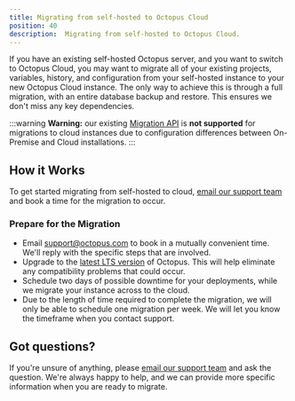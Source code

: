 ```yaml
---
title: Migrating from self-hosted to Octopus Cloud
position: 40
description:  Migrating from self-hosted to Octopus Cloud.
---
```


If you have an existing self-hosted Octopus server, and you want to switch to Octopus Cloud, you may want to migrate all of your existing projects, variables, history, and configuration from your self-hosted instance to your new Octopus Cloud instance. The only way to achieve this is through a full migration, with an entire database backup and restore. This ensures we don't miss any key dependencies.

:::warning
**Warning:** our existing [Migration API](/docs/api-and-integration/migration-api/index.md) is **not supported** for migrations to cloud instances due to configuration differences between On-Premise and Cloud installations.
:::

## How it Works

To get started migrating from self-hosted to cloud, [email our support team](mailto:support@octopus.com) and book a time for the migration to occur. 

### Prepare for the Migration

- Email [support@octopus.com](mailto:support@octopus.com) to book in a mutually convenient time. We'll reply with the specific steps that are involved.
- Upgrade to the [latest LTS version](https://octopus.com/downloads) of Octopus. This will help eliminate any compatibility problems that could occur.
- Schedule two days of possible downtime for your deployments, while we migrate your instance across to the cloud.
- Due to the length of time required to complete the migration, we will only be able to schedule one migration per week. We will let you know the timeframe when you contact support.

## Got questions?

If you're unsure of anything, please [email our support team](mailto:support@octopus.com) and ask the question. We're always happy to help, and we can provide more specific information when you are ready to migrate.
